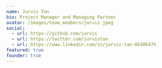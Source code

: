 ```yaml
---
name: Jurvis Tan 
bio: Project Manager and Managing Partner
avatar: /images/team_members/jurvis.jpeg
social:
  - url: https://github.com/jurvis
  - url: https://twitter.com/jurvistan
  - url: https://www.linkedin.com/in/jurvis-tan-6b386475
featured: true
founder: true
---
```

